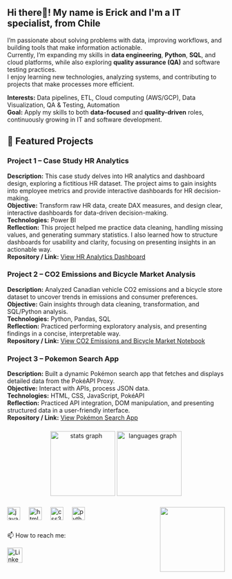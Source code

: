 <!--
**Nostrand/Nostrand** is a ✨ _special_ ✨ repository because its `README.md` (this file) appears on your GitHub profile.

Saved for later:

- 🔭 I’m currently working on ...
- 🌱 I’m currently learning ...
- 👯 I’m looking to collaborate on ...
- 🤔 I’m looking for help with ...
- 💬 Ask me about ...
- 📫 How to reach me: ...
- ⚡ Fun fact: ...
-->
<h2 align="left">Hi there👋! My name is Erick and I'm a IT specialist, from Chile</h2>

I’m passionate about solving problems with data, improving workflows, and building tools that make information actionable.  
Currently, I’m expanding my skills in **data engineering**, **Python**, **SQL**, and cloud platforms, while also exploring **quality assurance (QA)** and software testing practices.  
I enjoy learning new technologies, analyzing systems, and contributing to projects that make processes more efficient.

**Interests:** Data pipelines, ETL, Cloud computing (AWS/GCP), Data Visualization, QA & Testing, Automation  
**Goal:** Apply my skills to both **data-focused** and **quality-driven** roles, continuously growing in IT and software development.

## 🧩 Featured Projects

### Project 1 – Case Study HR Analytics
**Description:** This case study delves into HR analytics and dashboard design, exploring a fictitious HR dataset. The project aims to gain insights into employee metrics and provide interactive dashboards for HR decision-making.  
**Objective:** Transform raw HR data, create DAX measures, and design clear, interactive dashboards for data-driven decision-making.  
**Technologies:** Power BI  
**Reflection:** This project helped me practice data cleaning, handling missing values, and generating summary statistics. I also learned how to structure dashboards for usability and clarity, focusing on presenting insights in an actionable way.  
**Repository / Link:** [View HR Analytics Dashboard](https://github.com/Nostrand/data-analysis-projects/blob/main/case-study-hr-analytics-in-power-bi/case-study-hr-analytics.md)

### Project 2 – CO2 Emissions and Bicycle Market Analysis
**Description:** Analyzed Canadian vehicle CO2 emissions and a bicycle store dataset to uncover trends in emissions and consumer preferences.
**Objective:** Gain insights through data cleaning, transformation, and SQL/Python analysis.  
**Technologies:** Python, Pandas, SQL  
**Reflection:** Practiced performing exploratory analysis, and presenting findings in a concise, interpretable way.  
**Repository / Link:** [View CO2 Emissions and Bicycle Market Notebook](https://github.com/Nostrand/data-analysis-projects/blob/main/co2-emissions-and-bicycle-market-analysis/co2-emissions-and-bicycle-market-analysis.ipynb)

### Project 3 – Pokemon Search App
**Description:** Built a dynamic Pokémon search app that fetches and displays detailed data from the PokéAPI Proxy.  
**Objective:** Interact with APIs, process JSON data.   
**Technologies:** HTML, CSS, JavaScript, PokéAPI  
**Reflection:** Practiced API integration, DOM manipulation, and presenting structured data in a user-friendly interface.  
**Repository / Link:**  [View Pokémon Search App](https://nostrand.github.io/javascript-algorithms-data-structures-fcc/project-poke-search/index.html)

###

<div align="center">
  <img src="https://github-readme-stats.vercel.app/api?username=nostrand&hide_title=false&hide_rank=false&show_icons=true&include_all_commits=true&count_private=true&disable_animations=false&theme=neon&locale=en&hide_border=false" height="150" alt="stats graph"  />
  <img src="https://github-readme-stats.vercel.app/api/top-langs?username=nostrand&locale=en&hide_title=false&layout=compact&card_width=320&langs_count=5&theme=neon&hide_border=false" height="150" alt="languages graph"  />
</div>

###

<img align="right" height="150" src="https://media.giphy.com/media/v1.Y2lkPTc5MGI3NjExZ2RqMnZqNDNhNjhyNmp2a2xodWhyZW5kMXZvb3RjcmYxZjA4Nm1vZyZlcD12MV9naWZzX3NlYXJjaCZjdD1n/NytMLKyiaIh6VH9SPm/giphy.gif"  />

###

<div align="left">
  <img src="https://cdn.jsdelivr.net/gh/devicons/devicon/icons/javascript/javascript-original.svg" height="30" alt="javascript logo"  />
  <img width="12" />
  <img src="https://cdn.jsdelivr.net/gh/devicons/devicon/icons/html5/html5-original.svg" height="30" alt="html5 logo"  />
  <img width="12" />
  <img src="https://cdn.jsdelivr.net/gh/devicons/devicon/icons/css3/css3-original.svg" height="30" alt="css3 logo"  />
  <img width="12" />
  <img src="https://cdn.jsdelivr.net/gh/devicons/devicon/icons/python/python-original.svg" height="30" alt="python logo"  />
  <img width="12" />
</div>

###

📫 How to reach me:
<div align="left">
  <a href="https://www.linkedin.com/in/erickcalabranos%C3%A1ez/?locale=en_US">
    <img src="https://img.shields.io/static/v1?message=LinkedIn&logo=linkedin&label=&color=0077B5&logoColor=white&labelColor=&style=for-the-badge" height="35" alt="LinkedIn Badge"/>
  </a>
</div>

###

<br clear="both">

<!-- <img src="https://raw.githubusercontent.com/nostrand/nostrand/output/snake.svg" alt="Snake animation" /> for future commit-->

###
